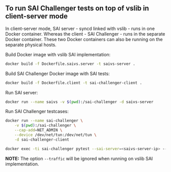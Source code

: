 ## To run SAI Challenger tests on top of vslib in client-server mode

In client-server mode, SAI server - syncd linked with vslib - runs in one Docker container.
Whereas the client - SAI Challenger - runs in the separate Docker container. These two Docker containers can also be running on the separate physical hosts.

Build Docker image with vslib SAI implementation:
```sh
docker build -f Dockerfile.saivs.server -t saivs-server .
```

Build SAI Challenger Docker image with SAI tests:
```sh
docker build -f Dockerfile.client -t sai-challenger-client .
```

Run SAI server:
```sh
docker run --name saivs -v $(pwd):/sai-challenger -d saivs-server
```

Run SAI Challenger testcases:
```sh
docker run --name sai-challenger \
	-v $(pwd):/sai-challenger \
	--cap-add=NET_ADMIN \
	--device /dev/net/tun:/dev/net/tun \
	-d sai-challenger-client

docker exec -ti sai-challenger pytest --sai-server=<saivs-server-ip> --traffic -v test_l2_basic.py
```

**NOTE:** The option `--traffic` will be ignored when running on vslib SAI implementation.

